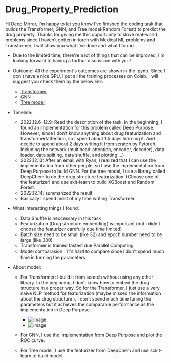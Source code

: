 # Drug_Property_Prediction

Hi Deep Mirror, I’m happy to let you know I’ve finished the coding task that builds the Transformer, GNN, and Tree model(Random Forest) to predict the drug property. Thanks for giving me this opportunity to slove real-world problems since I haven’t gotten in torch with Medical ML problems and  Transformer. I will show you what I’ve done and what I found.

- Due to the limited time, there're a lot of things that can be improved, I'm looking forward to having a furthur discussion with you!

- Outcome: All the experiment's outcomes are shown in the .pynb. Since I don't have a nice GPU, I put all the training processes on Colab. I will suggest you check them by the below link:

  - [Transformer](https://colab.research.google.com/drive/1Jx4fV3IADJjntRejNWnKtMTwYAe4k7b8?usp=sharing)
  - [GNN](https://colab.research.google.com/drive/1-NuprDN1gfcmqjRCwYVRVhtRte5MJu4b?usp=sharing)
  - [Tree model](https://colab.research.google.com/drive/1mhTdbYw4DtNfkekEuJtF3ElSX5XT9l2h?usp=sharing)
  

- Timeline:
    - 2022.12.6-12.9: Read the description of the task. In the beginning, I found an implementation for this problem called Deep Purpose. However, since I don’t know anything about drug featurization and transformer/attention, so I spend about 1.5 days learning it.  And decide to spend about 2 days writing it from scratch by Pytorch. Including the network (multihead-attention, encoder, decoder), data loader, data spliting, data shuffle, and plotting …)
    - 2022.12.13: After an email with Ryan, I realized that I can use the implementation from other people, so I use the implementation from Deep Purpose to build GNN. For the tree model, I use a library called DeepChem to do the drug structure featurization. (Choose one of the featurizer) and use skit-learn to build XGBoost and Random Forest.
    - 2022.12.14: summarized the result
    - Basically I spend most of my time writing Transformer.


- What interesting things I found:
  - Data Shuffle is neccessary in this task
  - Featurization (Drug structure embedding) is important (but I didn't choose the featurizer carefully due time limited)
  - Batch size need to be small (like 32) and epoch number need to be large (like 300)
  - Transformer is trained fastest due Parallel Computing
  - Model comparasion：It's hard to compare since I don't spend much time in tunning the parameters


- About model:
    - For Transformer: I build it from scratch without using any other library. In the beginning, I don’t know how to embed the drug structure in a proper way. So for the Transformer, I just use a very naive NLP method for featurization (maybe missed the information about the drug structure ).  I don't spend much time tuning the parameters but it achieves the comparable performance as the implementation in Deep Purpose.
      - ![image](https://user-images.githubusercontent.com/48281792/207720048-1ec6b967-cc71-4ca7-9b02-d5c9acab3c8b.png)
      - ![image](https://user-images.githubusercontent.com/48281792/207720152-4b7349ab-31fd-4e58-8df2-40b630cf9ccc.png)

      
    - For GNN, I use the implementation from Deep Purpose and plot the ROC curve.
    - For Tree model, I use the featurizer from DeepChem and use sckit-learn to build model.
  

  
